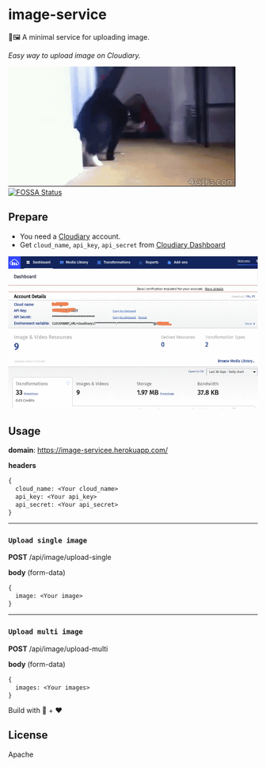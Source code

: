 # image-service

🚀🖼️ A minimal service for uploading image.

_Easy way to upload image on Cloudiary._

![cat](./images/cat.gif)
[![FOSSA Status](https://app.fossa.io/api/projects/git%2Bgithub.com%2Fcuongw%2Fimage-service.svg?type=shield)](https://app.fossa.io/projects/git%2Bgithub.com%2Fcuongw%2Fimage-service?ref=badge_shield)

## Prepare

- You need a [Cloudiary](https://cloudinary.com) account.
- Get `cloud_name`, `api_key`, `api_secret` from [Cloudiary Dashboard](https://cloudinary.com/console)

<img src="./images/cloudiary.png" alt="cloudiray" width=600 />

## Usage

**domain**: https://image-servicee.herokuapp.com/

**headers**

```
{
  cloud_name: <Your cloud_name>
  api_key: <Your api_key>
  api_secret: <Your api_secret>
}
```

---

### `Upload single image`

**POST** /api/image/upload-single

**body** (form-data)

```
{
  image: <Your image>
}
```

---

### `Upload multi image`

**POST** /api/image/upload-multi

**body** (form-data)

```
{
  images: <Your images>
}
```

Build with 🙌 + ❤️


## License

Apache
